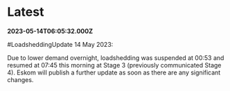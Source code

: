 # Latest

**2023-05-14T06:05:32.000Z**

\#LoadsheddingUpdate
14 May 2023: 

Due to lower demand overnight, loadshedding was suspended at 00:53 and resumed at 07:45 this morning at Stage 3 (previously communicated Stage 4). Eskom will publish a further update as soon as there are any significant changes.
